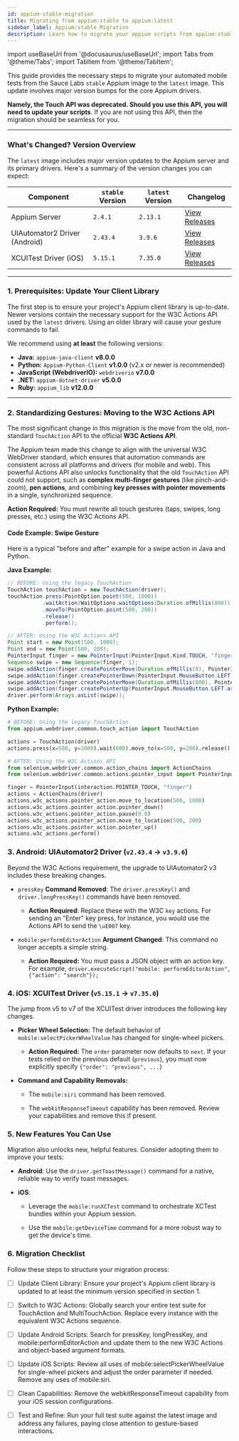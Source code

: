 ```yaml
---
id: appium-stable-migration
title: Migrating from appium:stable to appium:latest
sidebar_label: Appium:stable Migration
description: Learn how to migrate your appium scripts from appium:stable to appium:latest
---
```


import useBaseUrl from '@docusaurus/useBaseUrl';
import Tabs from '@theme/Tabs';
import TabItem from '@theme/TabItem';


This guide provides the necessary steps to migrate your automated mobile tests from the Sauce Labs `stable` Appium image to the `latest` image. This update involves major version bumps for the core Appium drivers. 

**Namely, the Touch API was deprecated. Should you use this API, you will need to update your scripts**. If you are not using this API, then the migration should be seamless for you.

---

### What's Changed? Version Overview

The `latest` image includes major version updates to the Appium server and its primary drivers. Here's a summary of the version changes you can expect:

| Component | `stable` Version | `latest` Version | Changelog |
|---|---|---|---|
| Appium Server | `2.4.1` | `2.13.1` | [View Releases](https://github.com/appium/appium/releases) |
| UIAutomator2 Driver (Android) | `2.43.4` | `3.9.6` | [View Releases](https://github.com/appium/appium-uiautomator2-driver/releases) |
| XCUITest Driver (iOS) | `5.15.1` | `7.35.0` | [View Releases](https://github.com/appium/appium-xcuitest-driver/releases) |

---

### 1. Prerequisites: Update Your Client Library

The first step is to ensure your project's Appium client library is up-to-date. Newer versions contain the necessary support for the W3C Actions API used by the `latest` drivers. Using an older library will cause your gesture commands to fail.

We recommend using **at least** the following versions:

* **Java:** `appium-java-client` **v8.0.0**
* **Python:** `Appium-Python-Client` **v1.0.0** (v2.x or newer is recommended)
* **JavaScript (WebdriverIO):** `webdriverio` **v7.0.0**
* **.NET:** `appium-dotnet-driver` **v5.0.0**
* **Ruby:** `appium_lib` **v12.0.0**

---

### 2. Standardizing Gestures: Moving to the W3C Actions API

The most significant change in this migration is the move from the old, non-standard `TouchAction` API to the official **W3C Actions API**.

The Appium team made this change to align with the universal W3C WebDriver standard, which ensures that automation commands are consistent across all platforms and drivers (for mobile and web). This powerful Actions API also unlocks functionality that the old `TouchAction` API could not support, such as **complex multi-finger gestures** (like pinch-and-zoom), **pen actions**, and combining **key presses with pointer movements** in a single, synchronized sequence.

**Action Required:** You must rewrite all touch gestures (taps, swipes, long presses, etc.) using the W3C Actions API.

#### Code Example: Swipe Gesture

Here is a typical "before and after" example for a swipe action in Java and Python.

**Java Example:**
```java
// BEFORE: Using the legacy TouchAction
TouchAction touchAction = new TouchAction(driver);
touchAction.press(PointOption.point(500, 1000))
           .waitAction(WaitOptions.waitOptions(Duration.ofMillis(800)))
           .moveTo(PointOption.point(500, 200))
           .release()
           .perform();

// AFTER: Using the W3C Actions API
Point start = new Point(500, 1000);
Point end = new Point(500, 200);
PointerInput finger = new PointerInput(PointerInput.Kind.TOUCH, "finger");
Sequence swipe = new Sequence(finger, 1);
swipe.addAction(finger.createPointerMove(Duration.ofMillis(0), PointerInput.Origin.viewport(), start.x, start.y));
swipe.addAction(finger.createPointerDown(PointerInput.MouseButton.LEFT.asArg()));
swipe.addAction(finger.createPointerMove(Duration.ofMillis(800), PointerInput.Origin.viewport(), end.x, end.y));
swipe.addAction(finger.createPointerUp(PointerInput.MouseButton.LEFT.asArg()));
driver.perform(Arrays.asList(swipe));
```

**Python Example:**
```python
# BEFORE: Using the legacy TouchAction
from appium.webdriver.common.touch_action import TouchAction

actions = TouchAction(driver)
actions.press(x=500, y=1000).wait(800).move_to(x=500, y=200).release().perform()

# AFTER: Using the W3C Actions API
from selenium.webdriver.common.action_chains import ActionChains
from selenium.webdriver.common.actions.pointer_input import PointerInput

finger = PointerInput(interaction.POINTER_TOUCH, "finger")
actions = ActionChains(driver)
actions.w3c_actions.pointer_action.move_to_location(500, 1000)
actions.w3c_actions.pointer_action.pointer_down()
actions.w3c_actions.pointer_action.pause(0.8)
actions.w3c_actions.pointer_action.move_to_location(500, 200)
actions.w3c_actions.pointer_action.pointer_up()
actions.w3c_actions.perform()
```


### 3. Android: UIAutomator2 Driver (`v2.43.4` → `v3.9.6`)

Beyond the W3C Actions requirement, the upgrade to UIAutomator2 v3 includes these breaking changes.

* `pressKey` **Command Removed**: The `driver.pressKey()` and `driver.longPressKey()` commands have been removed.

    * **Action Required**: Replace these with the W3C `key` actions. For sending an "Enter" key press, for instance, you would use the Actions API to send the `\uE007` key.

* `mobile:performEditorAction` **Argument Changed**: This command no longer accepts a simple string.

    * **Action Required:** You must pass a JSON object with an action key. For example, `driver.executeScript("mobile: performEditorAction", {"action": "search"});`


### 4. iOS: XCUITest Driver (`v5.15.1` → `v7.35.0`)

The jump from v5 to v7 of the XCUITest driver introduces the following key changes.

* **Picker Wheel Selection:** The default behavior of `mobile:selectPickerWheelValue` has changed for single-wheel pickers.

    * **Action Required:** The `order` parameter now defaults to `next`. If your tests relied on the previous default (`previous`), you must now explicitly specify `{"order": "previous", ...}`

* **Command and Capability Removals:**

    * The `mobile:siri` command has been removed.

    * The `webkitResponseTimeout` capability has been removed. Review your capabilities and remove this if present.

### 5. New Features You Can Use

Migration also unlocks new, helpful features. Consider adopting them to improve your tests:

* **Android**: Use the `driver.getToastMessage()` command for a native, reliable way to verify toast messages.

* **iOS**:

    * Leverage the `mobile:runXCTest` command to orchestrate XCTest bundles within your Appium session.

    * Use the `mobile:getDeviceTime` command for a more robust way to get the device's time.

### 6. Migration Checklist

Follow these steps to structure your migration process:

- [ ] Update Client Library: Ensure your project's Appium client library is updated to at least the minimum version specified in section 1.

- [ ] Switch to W3C Actions: Globally search your entire test suite for TouchAction and MultiTouchAction. Replace every instance with the equivalent W3C Actions sequence.

- [ ] Update Android Scripts: Search for pressKey, longPressKey, and mobile:performEditorAction and update them to the new W3C Actions and object-based argument formats.

- [ ] Update iOS Scripts: Review all uses of mobile:selectPickerWheelValue for single-wheel pickers and adjust the order parameter if needed. Remove any uses of mobile:siri.

- [ ] Clean Capabilities: Remove the webkitResponseTimeout capability from your iOS session configurations.

- [ ] Test and Refine: Run your full test suite against the latest image and address any failures, paying close attention to gesture-based interactions.